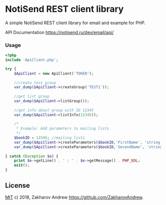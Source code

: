# NotiSend REST client library
A simple NotiSend REST client library for email and example for PHP.

API Documentation https://notisend.ru/dev/email/api/

### Usage

```php
<?php
include 'ApiClient.php';

try {
    $ApiClient = new ApiClient('TOKEN');
    
    //create test group
    var_dump($ApiClient->createGroup('TEST1'));
    
    //get list group
    var_dump($ApiClient->listGroup());
    
    //get info about group with ID 12345
    var_dump($ApiClient->listInfo(12345));
    
    /*
     * Example: Add parameters to mailing lists
     */
    $bookID = 12345; //mailing lists
    var_dump($ApiClient->createParameters($bookID,'FirstName', 'string'));
    var_dump($ApiClient->createParameters($bookID,'SecondName', 'string'));
    
} catch (Exception $e) {
    print $e->getLine() . ' : ' . $e->getMessage() . PHP_EOL;
    exit();
}
```
## License

[MIT](https://github.com/ZakharovAndrew/php-ftp-client/blob/master/LICENSE) c) 2018, Zakharov Andrew <https://github.com/ZakharovAndrew>.

